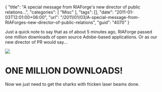 {
	"title": "A special message from RIAForge's new director of public relations...",
	"categories": [
		"Misc"
	],
	"tags": [],
	"date": "2011-01-03T12:01:00+06:00",
	"url": "/2011/01/03/A-special-message-from-RIAForges-new-director-of-public-relations",
	"guid": "4070"
}

Just a quick note to say that as of about 5 minutes ago, RIAForge passed one million downloads of open source Adobe-based applications. Or as our new director of PR would say...

<img src="http://www.raymondcamden.com/images/dr-evil.jpg" />

<h1>ONE MILLION DOWNLOADS!</h1>

Now we just need to get the sharks with fricken laser beams done.